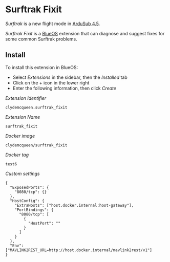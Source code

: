 # Surftrak Fixit 

_Surftrak_ is a new flight mode in [ArduSub 4.5](https://www.ardusub.com/).

_Surftrak Fixit_ is a [BlueOS](https://docs.bluerobotics.com/ardusub-zola/software/onboard/BlueOS-1.1/overview/)
extension that can diagnose and suggest fixes for some common Surftrak problems.

## Install

To install this extension in BlueOS:
* Select _Extensions_ in the sidebar, then the _Installed_ tab
* Click on the + icon in the lower right
* Enter the following information, then click _Create_

_Extension Identifier_
~~~
clydemcqueen.surftrak_fixit
~~~

_Extension Name_
~~~
surftrak_fixit
~~~

_Docker image_
~~~
clydemcqueen/surftrak_fixit
~~~

_Docker tag_
~~~
test6
~~~

_Custom settings_
~~~
{
  "ExposedPorts": {
    "8080/tcp": {}
  },
  "HostConfig": {
    "ExtraHosts": ["host.docker.internal:host-gateway"],
    "PortBindings": {
      "8080/tcp": [
        {
          "HostPort": ""
        }
      ]
    }
  },
  "Env": ["MAVLINK2REST_URL=http://host.docker.internal/mavlink2rest/v1"]
}
~~~
